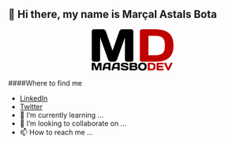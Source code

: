 ## 👋 Hi there, my name is Marçal Astals Bota

<p align="center" width="100%">
    <img width="33%" src="CompleteLogo.png">
</p>

####Where to find me

- [LinkedIn](www.linkedin.com/in/marsal-astals-bota)
- [Twitter](https://twitter.com/maasbodev)
- 🌱 I’m currently learning ...
- 💞️ I’m looking to collaborate on ...
- 📫 How to reach me ...

<!---
MaasboDev/MaasboDev is a ✨ special ✨ repository because its `README.md` (this file) appears on your GitHub profile.
You can click the Preview link to take a look at your changes.
--->

